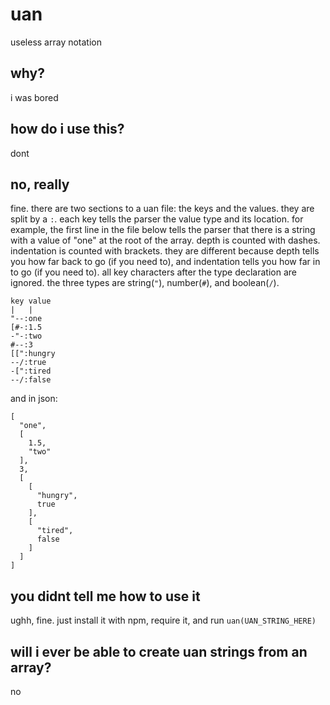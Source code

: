 # uan
useless array notation

## why?
i was bored

## how do i use this?
dont

## no, really
fine. there are two sections to a uan file: the keys and the values. they are split by a `:`. each key tells the parser the value type and its location. for example, the first line in the file below tells the parser that there is a string with a value of "one" at the root of the array. depth is counted with dashes. indentation is counted with brackets. they are different because depth tells you how far back to go (if you need to), and indentation tells you how far in to go (if you need to). all key characters after the type declaration are ignored. the three types are string(`"`), number(`#`), and boolean(`/`).
```
key value
|   |
"--:one
[#-:1.5
-"-:two
#--:3
[[":hungry
--/:true
-[":tired
--/:false
```
and in json:
```
[
  "one",
  [
    1.5,
    "two"
  ],
  3,
  [
    [
      "hungry",
      true
    ],
    [
      "tired",
      false
    ]
  ]
]
```

## you didnt tell me how to use it
ughh, fine. just install it with npm, require it, and run `uan(UAN_STRING_HERE)`

## will i ever be able to create uan strings from an array?
no
